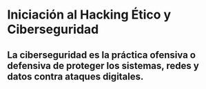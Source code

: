 # Iniciación al Hacking Ético y Ciberseguridad
## La ciberseguridad es la práctica ofensiva o defensiva de proteger los sistemas, redes y datos contra ataques digitales.
